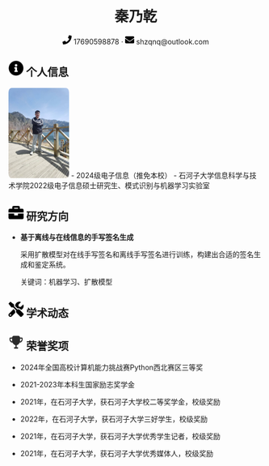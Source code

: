 <center>
    <h1>秦乃乾</h1>
    <div>
        <span>
            <img src="assets/phone-solid.svg" width="18px">
            17690598878
        </span>
        ·
        <span>
            <img src="assets/envelope-solid.svg" width="18px">
            shzqnq@outlook.com
        </span>
        </span>
    </div>
</center>

 ## <img src="assets/info-circle-solid.svg" width="30px"> 个人信息 
 <img src="assets/qinnaiqian.jpg" width="120px" style="border-radius: 5%;">
 - 2024级电子信息（推免本校）
 - 石河子大学信息科学与技术学院2022级电子信息硕士研究生、模式识别与机器学习实验室

## <img src="assets/briefcase-solid.svg" width="30px"> 研究方向

- **基于离线与在线信息的手写签名生成**

  采用扩散模型对在线手写签名和离线手写签名进行训练，构建出合适的签名生成和鉴定系统。

  关键词：机器学习、扩散模型

## <img src="assets/tools-solid.svg" width="30px"> 学术动态

## <img src="assets/rongyu.svg" width="30px"> 荣誉奖项

- 2024年全国高校计算机能力挑战赛Python西北赛区三等奖

- 2021-2023年本科生国家励志奖学金

- 2021年，在石河子大学，获石河子大学校二等奖学金，校级奖励

- 2022年，在石河子大学，获石河子大学三好学生，校级奖励

- 2021年，在石河子大学，获石河子大学优秀学生记者，校级奖励

- 2021年，在石河子大学，获石河子大学优秀媒体人，校级奖励

  
